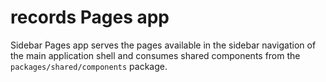 # records Pages app

Sidebar Pages app serves the pages available in the sidebar navigation of the main application shell and consumes shared components from the `packages/shared/components` package.
